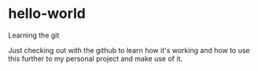# hello-world
Learning the git


Just checking out with the github to learn how it's working and how to use this further to 
my personal project and make use of it.
